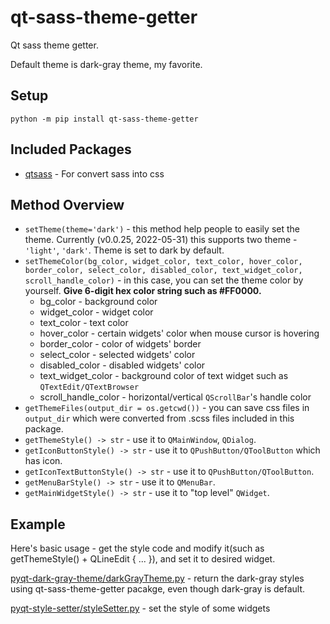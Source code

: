 # qt-sass-theme-getter
Qt sass theme getter. 

Default theme is dark-gray theme, my favorite.

## Setup
`python -m pip install qt-sass-theme-getter`

## Included Packages
* <a href="https://github.com/spyder-ide/qtsass">qtsass</a> - For convert sass into css

## Method Overview
* `setTheme(theme='dark')` - this method help people to easily set the theme. Currently (v0.0.25, 2022-05-31) this supports two theme - `'light'`, `'dark'`. Theme is set to dark by default. 
* `setThemeColor(bg_color, widget_color, text_color, hover_color, border_color, select_color, disabled_color, text_widget_color, scroll_handle_color)` - in this case, you can set the theme color by yourself. <b>Give 6-digit hex color string such as #FF0000.</b>
  * bg_color - background color
  * widget_color - widget color
  * text_color - text color
  * hover_color - certain widgets' color when mouse cursor is hovering
  * border_color - color of widgets' border
  * select_color - selected widgets' color
  * disabled_color - disabled widgets' color
  * text_widget_color - background color of text widget such as `QTextEdit/QTextBrowser`
  * scroll_handle_color - horizontal/vertical `QScrollBar`'s handle color
* `getThemeFiles(output_dir = os.getcwd())` - you can save css files in `output_dir` which were converted from .scss files included in this package.
* `getThemeStyle() -> str` - use it to `QMainWindow`, `QDialog`.
* `getIconButtonStyle() -> str` - use it to `QPushButton/QToolButton` which has icon.
* `getIconTextButtonStyle() -> str` - use it to `QPushButton/QToolButton`.
* `getMenuBarStyle() -> str` - use it to `QMenuBar`.
* `getMainWidgetStyle() -> str` - use it to "top level" `QWidget`.

## Example
Here's basic usage - get the style code and modify it(such as getThemeStyle() + QLineEdit { ... }), and set it to desired widget.

<a href="https://github.com/yjg30737/pyqt-dark-gray-theme/blob/main/pyqt_dark_gray_theme/darkGrayTheme.py">pyqt-dark-gray-theme/darkGrayTheme.py</a> - return the dark-gray styles using qt-sass-theme-getter pacakge, even though dark-gray is default.

<a href="https://github.com/yjg30737/pyqt-style-setter/blob/main/pyqt_style_setter/styleSetter.py">pyqt-style-setter/styleSetter.py</a> - set the style of some widgets
